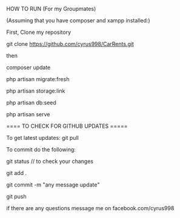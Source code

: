 HOW TO RUN (For my Groupmates)

(Assuming that you have composer and xampp installed:)

First, Clone my repository 

git clone https://github.com/cyrus998/CarRents.git

then

composer update

php artisan migrate:fresh

php artisan storage:link

php artisan db:seed

php artisan serve

==== TO CHECK FOR GITHUB UPDATES =====

To get latest updates:      git pull

To commit do the following:

git status          // to check your changes

git add .

git commit -m "any message update"

git push

if there are any questions message me on facebook.com/cyrus998

